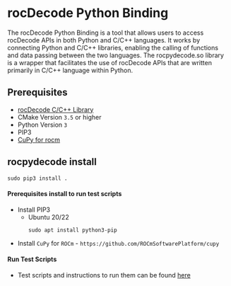 # rocDecode Python Binding

The rocDecode Python Binding is a tool that allows users to access rocDecode APIs in both Python and C/C++ languages. It works by connecting Python and C/C++ libraries, enabling the calling of functions and data passing between the two languages. The rocpydecode.so library is a wrapper that facilitates the use of rocDecode APIs that are written primarily in C/C++ language within Python.

## Prerequisites
* [rocDecode C/C++ Library](https://github.com/ROCm/rocDecode)
* CMake Version `3.5` or higher
* Python Version `3`
* PIP3
* [CuPy for rocm](https://github.com/ROCmSoftwarePlatform/cupy)

## rocpydecode install

```
sudo pip3 install .
```

#### Prerequisites install to run test scripts

* Install PIP3
  + Ubuntu 20/22
    ```
    sudo apt install python3-pip
    ```
* Install `CuPy` for `ROCm` - `https://github.com/ROCmSoftwarePlatform/cupy`

#### Run Test Scripts
* Test scripts and instructions to run them can be found [here](samples/)
